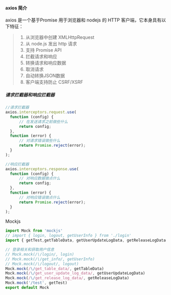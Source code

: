 #### axios 简介

axios 是一个基于Promise 用于浏览器和 nodejs 的 HTTP 客户端，它本身具有以下特征：

> 1. 从浏览器中创建 XMLHttpRequest
> 2. 从 node.js 发出 http 请求
> 3. 支持 Promise API
> 4. 拦截请求和响应
> 5. 转换请求和响应数据
> 6. 取消请求
> 7. 自动转换JSON数据
> 8. 客户端支持防止 CSRF/XSRF

##### 请求拦截器和响应拦截器

```jsx
//请求拦截器
axios.interceptors.request.use(
  function (config) {
      // 在发送请求之前做些什么
      return config;
  },
  function (error) {
      // 对请求错误做些什么
      return Promise.reject(error);
  }
);

//响应拦截器
axios.interceptors.response.use(
  function (config) {
      // 对响应数据做点什么
      return config;
  },
  function (error) {
      // 对响应错误做点什么
      return Promise.reject(error);
  }
);
```



Mockjs

```jsx
import Mock from 'mockjs'
// import { login, logout, getUserInfo } from './login'
import { getTest,getTableData, getUserUpdateLogData, getReleaseLogData } from './data'

// 登录相关和获取用户信息
// Mock.mock(/\/login/, login)
// Mock.mock(/\/get_info/, getUserInfo)
// Mock.mock(/\/logout/, logout)
Mock.mock(/\/get_table_data/, getTableData)
Mock.mock(/\/get_user_update_log_data/, getUserUpdateLogData)
Mock.mock(/\/get_release_log_data/, getReleaseLogData)
Mock.mock('/test', getTest)
export default Mock
```

